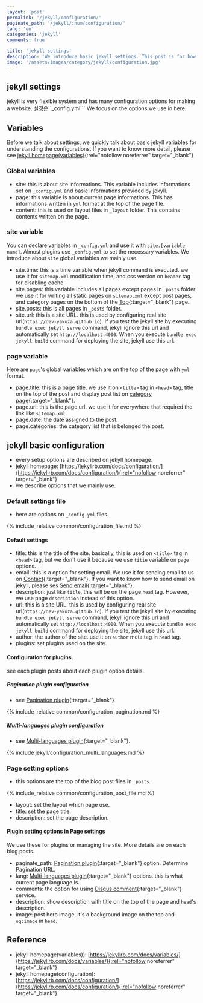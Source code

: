 ```yaml
---
layout: 'post'
permalink: '/jekyll/configuration/'
paginate_path: '/jekyll/:num/configuration/'
lang: 'en'
categories: 'jekyll'
comments: true

title: 'jekyll settings'
description: 'We introduce basic jekyll settings. This post is for how to set _config.yml file and how to use variables in jekyll.'
image: '/assets/images/category/jekyll/configuration.jpg'
---
```


## jekyll settings
jekyll is very flexible system and has many configuration options for making a website. 설정은``_config.yml``` We focus on the options we use in here.

## Variables
Before we talk about settings, we quickly talk about basic jekyll variables for understanding the configurations. If you want to know more detail, please see [jekyll homepage(variables)](https://jekyllrb.com/docs/variables/){:rel="nofollow noreferrer" target="_blank"}

### Global variables
- site: this is about site informations. This variable includes informations set on ```_config.yml``` and basic informations provided by jekyll.
- page: this variable is about current page informations. This has informations written in ```yml``` format at the top of the page file.
- content: this is used on layout files in ```_layout``` folder. This contains contents written on the page.

### site variable
You can declare variables in ```_config.yml``` and use it with ```site.[variable name]```. Almost plugins use ```_config.yml``` to set the necessary variables.
We introduce about ```site``` global variables we mainly use.

- site.time: this is a time variable when jekyll command is executed. we use it for ```sitemap.xml``` modification time, and css version on ```header``` tag for disabling cache.
- site.pages: this variable includes all pages except pages in ```_posts``` folder. we use it for writing all static pages on ```sitemap.xml``` except post pages, and category pages on the bottom of the [Top]({{site.url}}){:target="_blank"} page.
- site.posts: this is all pages in ```_posts``` folder.
- site.url: this is a site URL. this is used by configuring real site url(```https://dev-yakuza.github.io```). If you test the jekyll site by executing ```bundle exec jekyll serve``` command, jekyll ignore this url and automatically set ```http://localhost:4000```. When you execute ```bundle exec jekyll build``` command for deploying the site, jekyll use this url.

### page variable
Here are ```page```'s global variables which are on the top of the page with ```yml``` format.

- page.title: this is a page title. we use it on ```<title>``` tag in ```<head>``` tag, title on the top of the post and display post list on [category page]({{site.url}}/{{page.categories}}/){:target="_blank"}.
- page.url: this is the page url. we use it for everywhere that required the link like ```sitemap.xml```.
- page.date: the date assigned to the post.
- page.categories: the category list that is belonged the post.

## jekyll basic configuration
- every setup options are described on jekyll homepage.
- jekyll homepage: [https://jekyllrb.com/docs/configuration/](https://jekyllrb.com/docs/configuration/){:rel="nofollow noreferrer" target="_blank"}
- we describe options that we mainly use.

### Default settings file
- here are options on ```_config.yml``` files.

{% include_relative common/configuration_file.md %}

#### Default settings
- title: this is the title of the site. basically, this is used on ```<title>``` tag in ```<head>``` tag, but we don't use it because we use ```titie``` variable on ```page``` options.
- email: this is a option for setting email. We use it for sending email to us on [Contact]({{site.url}}/{{page.categories}}/disqus/){:target="_blank"}. If you want to know how to send email on jekyll, please ses [Send email]({{site.url}}/{{page.categories}}/send_mail/){:target="_blank"}.
- description: just like ```title```, this will be on the page ```head``` tag. However, we use page ```description``` instead of this option.
- url: this is a site URL. this is used by configuring real site url(```https://dev-yakuza.github.io```). If you test the jekyll site by executing ```bundle exec jekyll serve``` command, jekyll ignore this url and automatically set ```http://localhost:4000```. When you execute ```bundle exec jekyll build``` command for deploying the site, jekyll use this url.
- author: the author of the site. use it on ```author``` meta tag in ```head``` tag.
- plugins: set plugins used on the site.

#### Configuration for plugins.
see each plugin posts about each plugin option details.

##### Pagination plugin configuration
- see [Pagination plugin]({{site.url}}/{{page.categories}}/plugin_pagination/){:target="_blank"}

{% include_relative common/configuration_pagination.md %}

##### Multi-languages plugin configuration
- see [Multi-languages plugin]({{site.url}}/{{page.categories}}/multi-languages-plugin/){:target="_blank"}.

{% include jekyll/configuration_multi_languages.md %}

### Page setting options
- this options are the top of the blog post files in ```_posts```.

{% include_relative common/configuration_post_file.md %}

- layout: set the layout which page use.
- title: set the page title.
- description: set the page description.

#### Plugin setting options in Page settings
We use these for plugins or managing the site. More details are on each blog posts.
- paginate_path: [Pagination plugin]({{site.url}}/{{page.categories}}/plugin_pagination/){:target="_blank"} option. Determine Pagination URL.
- lang: [Multi-languages plugin]({{site.url}}/{{page.categories}}/multi-languages-plugin/){:target="_blank"} options. this is what current page language is.
- comments: the option for using [Disqus comment]({{site.url}}/{{page.categories}}/disqus/){:target="_blank"} service.
- description: show description with title on the top of the page and ```head```'s description.
- image: post hero image. it's a background image on the top and ```og:image``` in ```head```.

## Reference
- jekyll homepage(variables)): [https://jekyllrb.com/docs/variables/](https://jekyllrb.com/docs/variables/){:rel="nofollow noreferrer" target="_blank"}
- jekyll homepage(configuration): [https://jekyllrb.com/docs/configuration/](https://jekyllrb.com/docs/configuration/){:rel="nofollow noreferrer" target="_blank"}